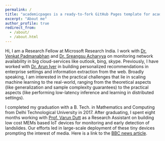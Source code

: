 ```yaml
---
permalink: /
title: "academicpages is a ready-to-fork GitHub Pages template for academic personal websites"
excerpt: "About me"
author_profile: true
redirect_from: 
  - /about/
  - /about.html
---
```


Hi, I am a Research Fellow at Microsoft Research India. I work with [Dr. Venkat Padmanabhan](https://www.microsoft.com/en-us/research/people/padmanab/) and [Dr. Sreangsu Acharyya](https://dblp.org/pers/hd/a/Acharyya:Sreangsu) on monitoring network availability in big cloud-services like outlook, bing, skype. Previously, I have worked with [Dr. Arun Iyer](https://www.microsoft.com/en-us/research/people/ariy/) in building personalized recommendations in enterprise settings and information extraction from the web. Broadly speaking, I am interested in the practical challenges that lie in scaling machine learning to the real-world, ranging from the theoretical aspects (like generalization and sample complexity guarantees) to the practical aspects (like performing low-latency inference and learning in distributed settings).

I completed my graduation with a B. Tech. in Mathematics and Computing from Delhi Technological University in 2017. After graduating, I spent eight months working with [Prof. Varun Dutt](http://faculty.iitmandi.ac.in/~varun/) as a Research Assistant on building low cost MEMs based IoT devices for monitoring and early detection of landslides. Our efforts led in large-scale deployment of these tiny devices prompting the interest of media. Here is a link to the [BBC news article](https://www.bbc.com/news/world-asia-india-50313344). 
